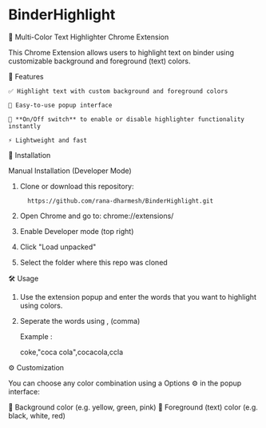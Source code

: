 # BinderHighlight

🎨 Multi-Color Text Highlighter Chrome Extension

This Chrome Extension allows users to highlight text on binder using customizable background and foreground (text) colors.

🧩 Features

    ✅ Highlight text with custom background and foreground colors
  
    🎯 Easy-to-use popup interface
  
    🔘 **On/Off switch** to enable or disable highlighter functionality instantly
  
    ⚡ Lightweight and fast

  
🚀 Installation

  Manual Installation (Developer Mode)

  1. Clone or download this repository:

           https://github.com/rana-dharmesh/BinderHighlight.git
  3.  Open Chrome and go to: chrome://extensions/
  4.  Enable Developer mode (top right)
  5.  Click "Load unpacked"
  6.  Select the folder where this repo was cloned

🛠️ Usage

  1.  Use the extension popup and enter the words that you want to highlight using colors.
  2.  Seperate the words using , (comma)
     
      Example :
      
      coke,"coca cola",cocacola,ccla

⚙️ Customization

You can choose any color combination using a Options ⚙️ in the popup interface:

  🎨  Background color (e.g. yellow, green, pink)
  🎨  Foreground (text) color (e.g. black, white, red)
